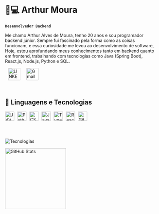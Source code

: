 # 👨💻 Arthur Moura

**`Desenvolvedor Backend`**

Me chamo Arthur Alves de Moura, tenho 20 anos e sou programador backend júnior. Sempre fui fascinado pela forma como as coisas funcionam, e essa curiosidade me levou ao desenvolvimento de software, Hoje, estou aprofundando meus conhecimentos tanto em backend quanto em frontend, trabalhando com tecnologias como Java (Spring Boot), React.js, Node.js, Python e SQL.

 

<p align="left">
<a href="https://www.linkedin.com/in/arthur-alves-de-moura/" target="_blank">
  <img 
    align="left" 
    alt="LINKEDIN" 
    title="LINKEDIN" 
    width="40px" 
    style="margin: 0 10px;" 
    src="https://cdn.jsdelivr.net/gh/devicons/devicon@latest/icons/linkedin/linkedin-original.svg" />
</a>
  
  <a href="mailto:seu-email@gmail.com" target = "_blank">
  <img 
    src="https://img.icons8.com/?size=100&id=P7UIlhbpWzZm&format=png&color=000000" 
    alt="Gmail" 
    title="Envie um e-mail" 
    width="40px" 
    style="margin: 0 10px; background-color: white; border-radius: 2px" />
</a>

</p>

<br>

## 🤖 Linguagens e Tecnologias

<p style="display: flex; align-items: center; gap: 10px; flex-wrap: wrap;">
  <img alt="JAVA" title="JAVA" width="30px" src="https://cdn.jsdelivr.net/gh/devicons/devicon@latest/icons/java/java-original.svg"/>
  <img alt="Python" title="Python" width="30px" src="https://cdn.jsdelivr.net/gh/devicons/devicon@latest/icons/python/python-original.svg"/>
  <img alt="CSS" title="CSS" width="30px" src="https://cdn.jsdelivr.net/gh/devicons/devicon@latest/icons/css3/css3-original.svg"/>
  <img alt="JavaScript" title="JavaScript" width="30px" src="https://cdn.jsdelivr.net/gh/devicons/devicon@latest/icons/javascript/javascript-original.svg"/>
  <img alt="TypeScript" title="TypeScript" width="30px" src="https://cdn.jsdelivr.net/gh/devicons/devicon@latest/icons/typescript/typescript-original.svg"/>
  <img alt="React" title="React" width="30px" src="https://cdn.jsdelivr.net/gh/devicons/devicon@latest/icons/react/react-original.svg"/>
  <img alt="Git" title="Git" width="30px" src="https://cdn.jsdelivr.net/gh/devicons/devicon@latest/icons/git/git-original.svg"/>
</p>

<br/>

<p style = "display:flex; gap: 20px;"> 
 
 ![Tecnologias](https://github-readme-stats.vercel.app/api/top-langs/?username=ArthurMouraa&theme=tokyonight&layout=compact&custom_title=Tecnologias&langs_count=9&exclude_repo=)


<img 
      align="left"
      alt="GitHub Stats" 
      height="200" 
      src="https://github-readme-stats.vercel.app/api/top-langs/?username=ArthurMouraa&theme=tokyonight&layout=compact&custom_title=Tecnologias&langs_count=9" 
  />

</p>
